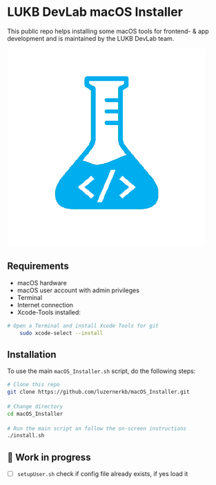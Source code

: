 # LUKB DevLab macOS Installer

This public repo helps installing some macOS tools for frontend- & app development and is maintained by the LUKB DevLab team.

![DevLab-Logo](./_assets/devlab_logo.png)

## Requirements

- macOS hardware
- macOS user account with admin privileges
- Terminal
- Internet connection
- Xcode-Tools installed:

```bash
# Open a Terminal and install Xcode Tools for git
    sudo xcode-select --install
```

## Installation

To use the main `macOS_Installer.sh` script, do the following steps:

```bash
# Clone this repo
git clone https://github.com/luzernerkb/macOS_Installer.git

# Change directory
cd macOS_Installer

# Run the main script an follow the on-screen instructions
./install.sh

```

## 🚧 Work in progress

- [ ] `setupUser.sh` check if config file already exists, if yes load it

